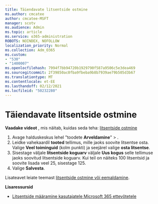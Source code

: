 ```yaml
---
title: Täiendavate litsentside ostmine
ms.author: cmcatee
author: cmcatee-MSFT
manager: scotv
ms.audience: Admin
ms.topic: article
ms.service: o365-administration
ROBOTS: NOINDEX, NOFOLLOW
localization_priority: Normal
ms.collection: Adm_O365
ms.custom:
- "530"
- "1400007"
ms.openlocfilehash: 7994f7bb94720b1929790f587a9506c5e3dea469
ms.sourcegitcommit: 2f39850ac0fba9fbeba9b8b7939ae79b505d3b67
ms.translationtype: MT
ms.contentlocale: et-EE
ms.lasthandoff: 02/12/2021
ms.locfileid: "50232280"
---
```

# <a name="buy-additional-licenses"></a>Täiendavate litsentside ostmine

**Vaadake videot** , mis näitab, kuidas seda teha: [litsentside ostmine](https://go.microsoft.com/fwlink/p/?linkid=2154857)

1. Avage halduskeskus lehel "toodete **Arveldamine**"  >  [](https://go.microsoft.com/fwlink/p/?linkid=842054) .
2. Leidke vahekaardil **tooted** tellimus, mille jaoks soovite litsentse osta. Valige **Veel toiminguid** (kolm punkti) ja seejärel valige **osta litsentse**.
3. Sisestage väljale **litsentside koguarv** väljale **Uus kogus** selle tellimuse jaoks soovitud litsentside koguarv. Kui teil on näiteks 100 litsentsid ja soovite lisada veel 25, sisestage 125.
4. Valige **Salvesta**.

Lisateavet leiate teemast [litsentside ostmine või eemaldamine](https://docs.microsoft.com/microsoft-365/commerce/licenses/buy-licenses).

**Lisaressursid**

- [Litsentside määramine kasutajatele Microsoft 365 ettevõtetele](https://docs.microsoft.com/microsoft-365/admin/manage/assign-licenses-to-users)